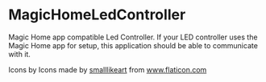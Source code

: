 # MagicHomeLedController
Magic Home app compatible Led Controller. If your LED controller uses the Magic Home app for setup, this application should be able to communicate with it.

Icons by Icons made by <a href="https://www.flaticon.com/authors/smalllikeart" title="smalllikeart">smalllikeart</a> from <a href="https://www.flaticon.com/" title="Flaticon"> www.flaticon.com</a>
